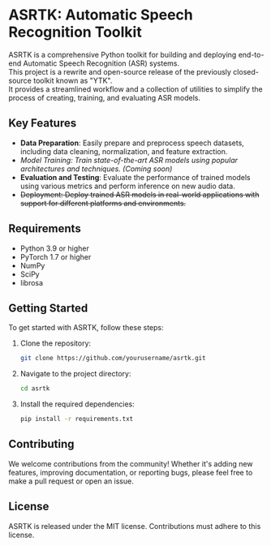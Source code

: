 # ASRTK: Automatic Speech Recognition Toolkit

ASRTK is a comprehensive Python toolkit for building and deploying end-to-end Automatic Speech Recognition (ASR) systems.  
This project is a rewrite and open-source release of the previously closed-source toolkit known as "YTK".  
It provides a streamlined workflow and a collection of utilities to simplify the process of creating, training, and evaluating ASR models.

## Key Features

- **Data Preparation**: Easily prepare and preprocess speech datasets, including data cleaning, normalization, and feature extraction.
- *Model Training: Train state-of-the-art ASR models using popular architectures and techniques. (Coming soon)*
- **Evaluation and Testing**: Evaluate the performance of trained models using various metrics and perform inference on new audio data.
- ~~Deployment: Deploy trained ASR models in real-world applications with support for different platforms and environments.~~

## Requirements

- Python 3.9 or higher
- PyTorch 1.7 or higher
- NumPy
- SciPy
- librosa

## Getting Started

To get started with ASRTK, follow these steps:

1. Clone the repository:
   ```bash
   git clone https://github.com/yourusername/asrtk.git
   ```

2. Navigate to the project directory:
   ```bash
   cd asrtk
   ```

3. Install the required dependencies:
   ```bash
   pip install -r requirements.txt
   ```

## Contributing

We welcome contributions from the community! Whether it's adding new features, improving documentation, or reporting bugs, please feel free to make a pull request or open an issue.

## License

ASRTK is released under the MIT license. Contributions must adhere to this license.
